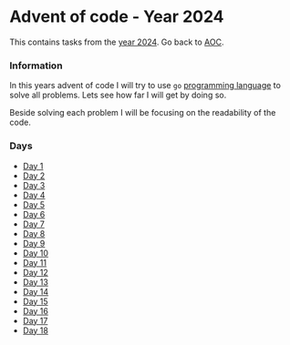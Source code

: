 # Advent of code - Year 2024

This contains tasks from the [year 2024](https://adventofcode.com/2024). Go back to [AOC](../adventofcode.md).

### Information

In this years advent of code I will try to use `go` [programming language](https://go.dev) to solve all problems. Lets see how far I will get by doing so.

Beside solving each problem I will be focusing on the readability of the code.

### Days

- [Day 1](2024-1.md)
- [Day 2](2024-2.md)
- [Day 3](2024-3.md)
- [Day 4](2024-4.md)
- [Day 5](2024-5.md)
- [Day 6](2024-6.md)
- [Day 7](2024-7.md)
- [Day 8](2024-8.md)
- [Day 9](2024-9.md)
- [Day 10](2024-10.md)
- [Day 11](2024-11.md)
- [Day 12](2024-12.md)
- [Day 13](2024-13.md)
- [Day 14](2024-14.md)
- [Day 15](2024-15.md)
- [Day 16](2024-16.md)
- [Day 17](2024-17.md)
- [Day 18](2024-18.md)
